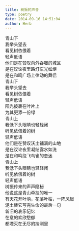 ```yaml
---  
title: 树振的声音  
type: poetry  
date: 2014-09-16 14:51:04  
author: Herb    
---  
```

青山下  
我举头望去  
看见树依偎着  
轻声低语  
他们是在赞叹向外吞噬的城区  
是在议论夜里路灯车光如炬  
是在和鸣广场上律动的舞侣    
青山下  
我举头望去  
看见树依偎着  
轻声低语  
阳光披裹在叶片上  
为其更添一份绿    
青山上  
我低下头眼睛也轻轻闭  
听见依偎着的树  
轻声低语  
他们是在赞叹沃土铺满的山地  
是在议论夜里凝结露水如洗  
是在和鸣绕飞鸟雀的恋迷    
青山上  
我低下头眼睛也轻轻闭  
听见依偎着的树  
轻声低语  
树振传来的声声隐秘  
他说这是青山牵挂的唯一    
有天花开叶萌，花落叶枯，一阵风起  
泥土替它写完生命的最后一句  
新旧的哀乐记忆  
在意的欢欣愁郁  
都堙灭在无尽的揣测里